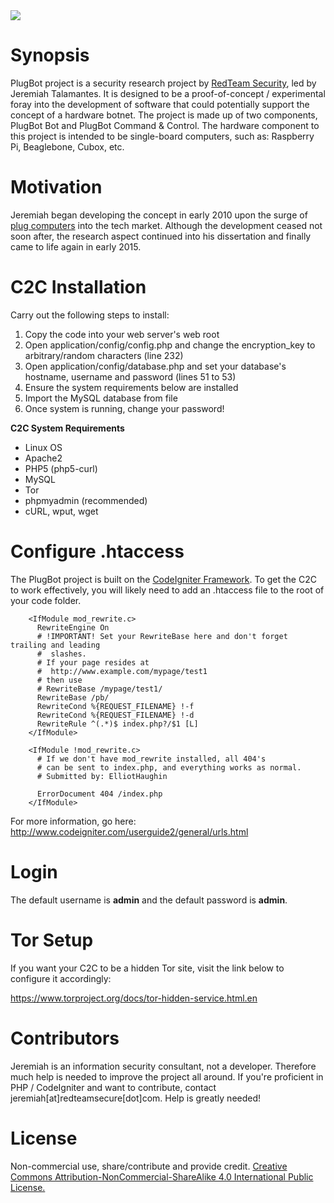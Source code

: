 <img src="http://www.redteamsecure.com/images/labs/pb.png"/>


<h1>Synopsis</h1>

PlugBot project is a security research project by <a href="http://www.redteamsecure.com">RedTeam Security</a>, led by Jeremiah Talamantes. It is designed to be a proof-of-concept / experimental foray into the development of software that could potentially support the concept of a hardware botnet. The project is made up of two components, PlugBot Bot and PlugBot Command & Control. The hardware component to this project is intended to be single-board computers, such as: Raspberry Pi, Beaglebone, Cubox, etc.

<h1>Motivation</h1>

Jeremiah began developing the concept in early 2010 upon the surge of <a href="http://en.wikipedia.org/wiki/Plug_computer">plug computers</a> into the tech market. Although the development ceased not soon after, the research aspect continued into his dissertation and finally came to life again in early 2015.

<h1>C2C Installation</h2>

Carry out the following steps to install:

<ol>
	<li>Copy the code into your web server's web root</li>
	<li>Open application/config/config.php and change the encryption_key to arbitrary/random characters (line 232)</li>
	<li>Open application/config/database.php and set your database's hostname, username and password (lines 51 to 53)</li>
	<li>Ensure the system requirements below are installed</li>
	<li>Import the MySQL database from file</li>
	<li>Once system is running, change your password!</li>
</ol>

<b>C2C System Requirements</b>

<ul>
	<li>Linux OS</li>
	<li>Apache2</li>
	<li>PHP5 (php5-curl)</li>
	<li>MySQL</li>
	<li>Tor</li>
	<li>phpmyadmin (recommended)</li>
	<li>cURL, wput, wget</li>
</ul>

<h1>Configure .htaccess</h1>

The PlugBot project is built on the <a href="http://www.codeigniter.com/" target="_blank">CodeIgniter Framework</a>. To get the C2C to work effectively, you will likely need to add an .htaccess file to the root of your code folder.

		<IfModule mod_rewrite.c>
		  RewriteEngine On
		  # !IMPORTANT! Set your RewriteBase here and don't forget trailing and leading
		  #  slashes.
		  # If your page resides at
		  #  http://www.example.com/mypage/test1
		  # then use
		  # RewriteBase /mypage/test1/
		  RewriteBase /pb/
		  RewriteCond %{REQUEST_FILENAME} !-f
		  RewriteCond %{REQUEST_FILENAME} !-d
		  RewriteRule ^(.*)$ index.php?/$1 [L]
		</IfModule>
		
		<IfModule !mod_rewrite.c>
		  # If we don't have mod_rewrite installed, all 404's
		  # can be sent to index.php, and everything works as normal.
		  # Submitted by: ElliotHaughin
		
		  ErrorDocument 404 /index.php
		</IfModule>

For more information, go here: <a href="http://www.codeigniter.com/userguide2/general/urls.html" target="_blank">http://www.codeigniter.com/userguide2/general/urls.html</a>

<h1>Login</h1>

The default username is <b>admin</b> and the default password is <b>admin</b>.

<h1>Tor Setup</h1>

If you want your C2C to be a hidden Tor site, visit the link below to configure it accordingly:

<a href="https://www.torproject.org/docs/tor-hidden-service.html.en" target="_blank">https://www.torproject.org/docs/tor-hidden-service.html.en</a>

<h1>Contributors</h1>

Jeremiah is an information security consultant, not a developer. Therefore much help is needed to improve the project all around. If you're proficient in PHP / CodeIgniter and want to contribute, contact jeremiah[at]redteamsecure[dot]com. Help is greatly needed!

<h1>License</h1>

Non-commercial use, share/contribute and provide credit. <a href="http://creativecommons.org/licenses/by-nc-sa/4.0/">Creative Commons Attribution-NonCommercial-ShareAlike 4.0 International Public License.</a>
